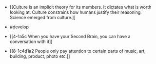 - [[Culture is an implicit theory for its members. It dictates what is worth looking at. Culture constrains how humans justify their reasoning. Science emerged from culture.]]
- #develop

- [[4-1a5c When you have your Second Brain, you can have a conversation with it]]

- [[8-1c4d1a2 People only pay attention to certain parts of music, art, building, product, photo etc.]]

